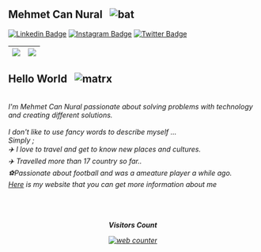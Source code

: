 ## Mehmet Can Nural &nbsp; ![bat](https://user-images.githubusercontent.com/15932181/165784151-f787befa-1921-4039-a094-9abc0a39e3d4.gif)

<a href="https://www.linkedin.com/in/mehmetcannural/" rel="nofollow"><img src="https://camo.githubusercontent.com/8a04793bfe1755f63539f56d99da2aa3fb5aeec26b0dd7f374dedacf4c8500fd/68747470733a2f2f696d672e736869656c64732e696f2f62616467652f4c696e6b6564496e2d2532333030373742352e7376673f267374796c653d666c61742d737175617265266c6f676f3d6c696e6b6564696e266c6f676f436f6c6f723d776869746526636f6c6f723d303731413243266c696e6b3d68747470733a2f2f7777772e6c696e6b6564696e2e636f6d2f696e2f6d7570657a7a756f6c2f" alt="Linkedin Badge" data-canonical-src="https://img.shields.io/badge/LinkedIn-%230077B5.svg?&amp;style=flat-square&amp;logo=linkedin&amp;logoColor=white&amp;color=071A2C&amp;link=https://www.linkedin.com/in/mehmetcannural/" style="max-width: 100%;"></a>
<a href="https://www.instagram.com/mehmetcannural.61/" rel="nofollow"><img src="https://camo.githubusercontent.com/6aeeade1b53c3204799fce3a0eaf0d8fa3f6f5b7165244139c5cd30ae93d5b8c/68747470733a2f2f696d672e736869656c64732e696f2f62616467652f496e7374616772616d2d2532334534343035462e7376673f267374796c653d666c61742d737175617265266c6f676f3d696e7374616772616d266c6f676f436f6c6f723d776869746526636f6c6f723d303731413243266c696e6b3d68747470733a2f2f7777772e696e7374616772616d2e636f6d2f6d7570657a7a756f6c" alt="Instagram Badge" data-canonical-src="https://img.shields.io/badge/Instagram-%23E4405F.svg?&amp;style=flat-square&amp;logo=instagram&amp;logoColor=white&amp;color=071A2C&amp;link=https://www.instagram.com/mehmetcannural.61/" style="max-width: 100%;"></a>
<a href="https://twitter.com/mehmetNural61" rel="nofollow"><img src="https://camo.githubusercontent.com/79a3cf8ba5bdf6535f4f20976ca3b09d914b6e20ea591f9a70d349c5998e9b26/68747470733a2f2f696d672e736869656c64732e696f2f62616467652f547769747465722d2532333138373746322e7376673f267374796c653d666c61742d737175617265266c6f676f3d74776974746572266c6f676f436f6c6f723d776869746526636f6c6f723d303731413243266c696e6b3d68747470733a2f2f747769747465722e636f6d2f6d7570657a7a756f6c" alt="Twitter Badge" data-canonical-src="https://img.shields.io/badge/Twitter-%231877F2.svg?&amp;style=flat-square&amp;logo=twitter&amp;logoColor=white&amp;color=071A2C&amp;link=https://twitter.com/mehmetNural61" style="max-width: 100%;"></a>


<table>
<thead>
<tr>
<th><a href="https://github.com/mehmetcnural61/">
  <img align="center" src="https://github-readme-stats.vercel.app/api?username=mehmetcnural61&theme=radical&show_icons=true" /></a></th>
<th><a href="https://github.com/mehmetcnural61">
  <img align="center" src="https://github-readme-stats.vercel.app/api/top-langs/?username=mehmetcnural61&layout=compact&theme=radical&show_icons=true" />
</a></th>
</tr>
</thead>
</table>


## Hello World &nbsp; ![matrx](https://user-images.githubusercontent.com/15932181/165784419-1c883dc1-2a8a-47e8-9d5d-9ad51aefbe7d.gif)
<br>
<i>I'm Mehmet Can Nural  passionate about solving problems with technology and creating different solutions.<br><br>
<i>I don't like to use fancy words to describe myself ...<br>
<i>Simply ;<br>
✈️<i> I love to travel and get to know new places and cultures. <br>
✈️<i> Travelled more than 17 country so far.. <br>
⚽<i>Passionate about football and was a ameature player a while ago. <br>
<a href="https://mehmetcannural.dev/" target="_blank">Here</a> is my website that you can get more information about me
<br><br><br><br>
  

  <p align="center" dir="auto"><b>Visitors Count</b></p>
  <p align="center" dir="auto"><a href="https://www.freecounterstat.com" title="web counter"><img src="https://counter9.stat.ovh/private/freecounterstat.php?c=smnnehhg37eycz31nabdja7nt7yqhxne" border="0" title="web counter" alt="web counter"></a>
</p>





